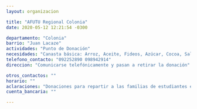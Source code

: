 ```yaml
---
layout: organizacion

title: "AFUTU Regional Colonia"
date: 2020-05-12 12:21:54 -0300

departamento: "Colonia"
barrio: "Juan Lacaze"
actividades: "Punto de Donación"
necesidades: "Canasta básica: Arroz, Aceite, Fideos, Azúcar, Cocoa, Salsa de Tomates, Harina, Grasa, Ph, Hipoclorito, Jabón neutro o antibacterial."
telefono_contacto: "092252890 098942914"
direccion: "Comunicarse telefónicamente y pasan a retirar la donación"

otros_contactos: ""
horario: ""
aclaraciones: "Donaciones para repartir a las familias de estudiantes en situación más vulnerable."
cuenta_bancaria: ""

---
```

